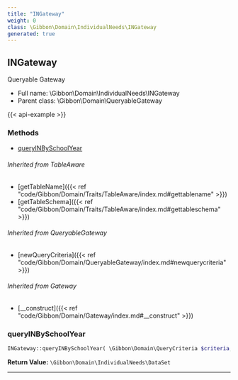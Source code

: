 ```yaml
---
title: "INGateway"
weight: 0
class: \Gibbon\Domain\IndividualNeeds\INGateway
generated: true
---
```


## INGateway 

Queryable Gateway



* Full name: \Gibbon\Domain\IndividualNeeds\INGateway
* Parent class: \Gibbon\Domain\QueryableGateway

{{< api-example >}} 



### Methods

- [queryINBySchoolYear](#queryinbyschoolyear)




###### Inherited from TableAware
- [getTableName]({{< ref "code/Gibbon/Domain/Traits/TableAware/index.md#gettablename" >}})
- [getTableSchema]({{< ref "code/Gibbon/Domain/Traits/TableAware/index.md#gettableschema" >}})

###### Inherited from QueryableGateway
- [newQueryCriteria]({{< ref "code/Gibbon/Domain/QueryableGateway/index.md#newquerycriteria" >}})

###### Inherited from Gateway
- [__construct]({{< ref "code/Gibbon/Domain/Gateway/index.md#__construct" >}})



### queryINBySchoolYear



```php
INGateway::queryINBySchoolYear( \Gibbon\Domain\QueryCriteria $criteria, $gibbonSchoolYearID ): \Gibbon\Domain\IndividualNeeds\DataSet
```






**Return Value:**
`\Gibbon\Domain\IndividualNeeds\DataSet`  



---

